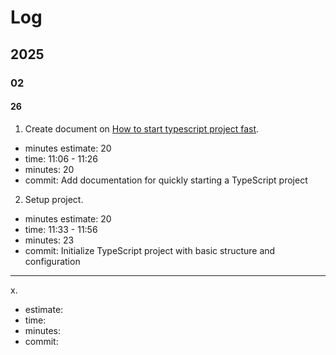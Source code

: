 # Log

## 2025

### 02

#### 26

1. Create document on [How to start typescript project fast](ts_project_start.md).
- minutes estimate: 20
- time: 11:06 - 11:26
- minutes: 20 
- commit: Add documentation for quickly starting a TypeScript project

2. Setup project.
- minutes estimate: 20
- time: 11:33 - 11:56
- minutes: 23
- commit: Initialize TypeScript project with basic structure and configuration

---

x.
- estimate:
- time:
- minutes:
- commit:
